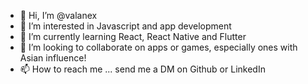 - 👋 Hi, I’m @valanex
- 👀 I’m interested in Javascript and app development
- 🌱 I’m currently learning React, React Native and Flutter
- 💞️ I’m looking to collaborate on apps or games, especially ones with Asian influence!
- 📫 How to reach me ... send me a DM on Github or LinkedIn

<!---
valanex/valanex is a ✨ special ✨ repository because its `README.md` (this file) appears on your GitHub profile.
You can click the Preview link to take a look at your changes.
--->
